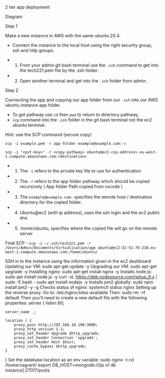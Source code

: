 2 tier app deployment 

Diagram 

Step 1

Make a new instance in AWS with the same ubuntu 20.4.

- Connect the instance to the local host using the right security group, ssh and http groups. 

- 1. From your admin git bash terminal use the `.ssh` command to get into the tech221.pem file by the .ssh folder.

- 2. Open another terminal and get into the `.ssh` folder from admin.

Step 2

Connecting the app and copying our app folder from our `.ssh` into our AWS ubuntu instance app folder.
- To get pathway use `cd` then `pwd` to return to directory pathway.
- `scp` command into the `.ssh` folder in the git bash terminal not the ec2 ubuntu terminal.

Hint: use the SCP command (secure copy)

`scp -i example.pem -r app-folder example@example.com:~/`

`scp -i "<pvt-key>" -r <copy-pathway> ubuntu@ec2-<ip-address>.eu-west-1.compute.amazonaws.com:<destination>`

- 1. The `-i` refers to the private key file to use for authentication
- 2. The `-r` refers to the app folder pathway which should be copied recursively ( App folder Path copied from vscode )
- 3. The `example@example.com:` specifies the remote host / destination directory for the copied folder.
- 4. Ubuntu@ec2 (with ip address), uses the ssh login and the ec2 public dns
- 5. :home/ubuntu, specifies where the copied file will go on the remote server

Final SCP - `scp -i ~/.ssh/tech221.pem -r /Users/Admin/Documents/Virtualisation/app ubuntu@ec2-52-51-76-210.eu-west-1.compute.amazonaws.com:/home/ubuntu/`

SSH in to the instance using the information given in the ec2 dashboard
Updating our VM: sudo apt-get update -y
Upgrading our VM: sudo apt-get upgrade -y
Installing nginx: sudo apt-get install nginx -y
Installs node.js:
sudo apt install node.js -y
curl -sL https://deb.nodesource.com/setup_6.x | sudo -E bash -
sudo apt install nodejs -y
Installs pm2 globally: sudo npm install pm2 -y -g
Checks status of nginx: systemctl status nginx
Setting up the reverse proxy. Go to: /etc/nginx/sites-available
Then: sudo rm -rf default
Then you'll need to create a new default file with the following properties:
server {
    listen 80;

    server_name _;

    location / {
        proxy_pass http://192.168.10.100:3000;
        proxy_http_version 1.1;
        proxy_set_header Upgrade $http_upgrade;
        proxy_set_header Connection 'upgrade';
        proxy_set_header Host $host;
        proxy_cache_bypass $http_upgrade;
    }
}
Set the database location as an env variable:
sudo nginx -t
cd /home/vagrant/
export DB_HOST=mongodb://[ip of db instance]:27017/posts
